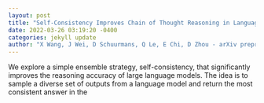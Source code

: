 ```yaml
--- 
layout: post 
title: "Self-Consistency Improves Chain of Thought Reasoning in Language Models" 
date: 2022-03-26 03:19:20 -0400 
categories: jekyll update 
author: "X Wang, J Wei, D Schuurmans, Q Le, E Chi, D Zhou - arXiv preprint arXiv:2203.11171, 2022" 
--- 
```

We explore a simple ensemble strategy, self-consistency, that significantly improves the reasoning accuracy of large language models. The idea is to sample a diverse set of outputs from a language model and return the most consistent answer in the